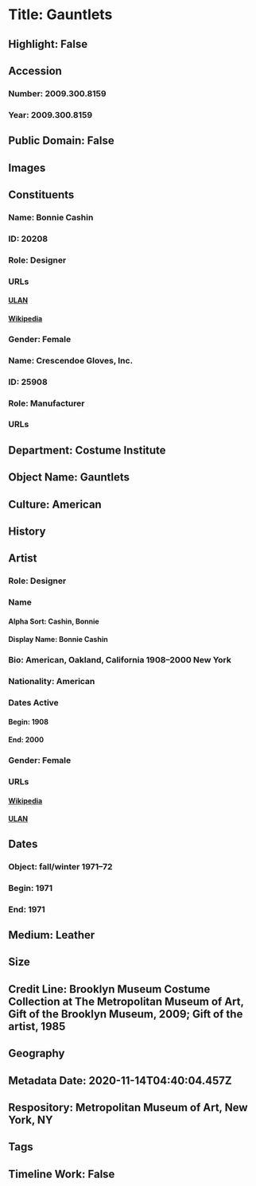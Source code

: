 # Title: Gauntlets
## Highlight: False
## Accession
### Number: 2009.300.8159
### Year: 2009.300.8159
## Public Domain: False
## Images
## Constituents
### Name: Bonnie Cashin
### ID: 20208
### Role: Designer
### URLs
#### [ULAN](http://vocab.getty.edu/page/ulan/500334031)
#### [Wikipedia](https://www.wikidata.org/wiki/Q4942309)
### Gender: Female
### Name: Crescendoe Gloves, Inc.
### ID: 25908
### Role: Manufacturer
### URLs
## Department: Costume Institute
## Object Name: Gauntlets
## Culture: American
## History
## Artist
### Role: Designer
### Name
#### Alpha Sort: Cashin, Bonnie
#### Display Name: Bonnie Cashin
### Bio: American, Oakland, California 1908–2000 New York
### Nationality: American
### Dates Active
#### Begin: 1908
#### End: 2000
### Gender: Female
### URLs
#### [Wikipedia](https://www.wikidata.org/wiki/Q4942309)
#### [ULAN](http://vocab.getty.edu/page/ulan/500334031)
## Dates
### Object: fall/winter 1971–72
### Begin: 1971
### End: 1971
## Medium: Leather
## Size
## Credit Line: Brooklyn Museum Costume Collection at The Metropolitan Museum of Art, Gift of the Brooklyn Museum, 2009; Gift of the artist, 1985
## Geography
## Metadata Date: 2020-11-14T04:40:04.457Z
## Respository: Metropolitan Museum of Art, New York, NY
## Tags
## Timeline Work: False
